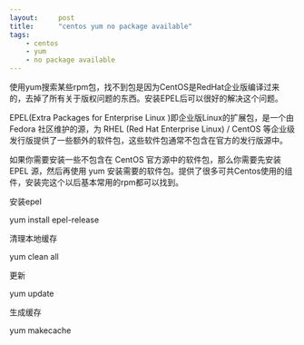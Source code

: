 ```yaml
---
layout:     post
title:      "centos yum no package available"
tags:
    - centos
    - yum
    - no package available
---
```


使用yum搜索某些rpm包，找不到包是因为CentOS是RedHat企业版编译过来的，去掉了所有关于版权问题的东西。安装EPEL后可以很好的解决这个问题。

EPEL(Extra Packages for Enterprise Linux )即企业版Linux的扩展包，是一个由 Fedora 社区维护的源，为 RHEL (Red Hat Enterprise Linux) / CentOS 等企业级发行版提供了一些额外的软件包，这些软件包通常不包含在官方的发行版源中。

如果你需要安装一些不包含在 CentOS 官方源中的软件包，那么你需要先安装 EPEL 源，然后再使用 yum 安装需要的软件包。提供了很多可共Centos使用的组件，安装完这个以后基本常用的rpm都可以找到。

安装epel

yum install epel-release

清理本地缓存

yum clean all

更新

yum update

生成缓存

yum makecache
